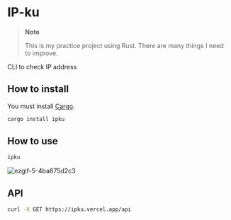 # IP-ku

> **Note**
>
> This is my practice project using Rust. There are many things I need to improve.

CLI to check IP address

## How to install

You must install [Cargo](https://doc.rust-lang.org/cargo/getting-started/installation.html).

```bash
cargo install ipku
```

## How to use

```bash
ipku
```

![ezgif-5-4ba875d2c3](https://user-images.githubusercontent.com/78015359/180468063-321f3a1a-cb3f-4384-bb8c-45cc756988b9.gif)

## API

```bash
curl -X GET https://ipku.vercel.app/api
```
